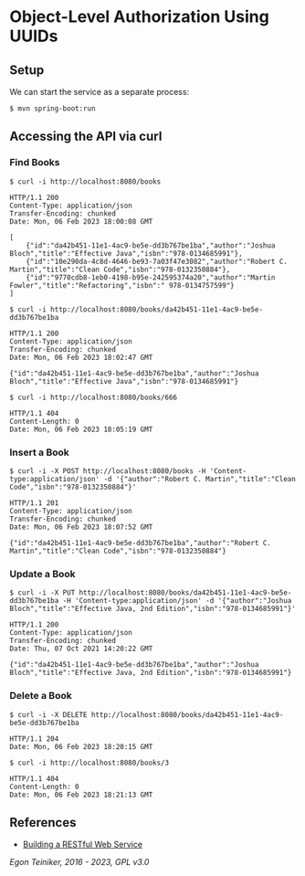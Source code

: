 # Object-Level Authorization Using UUIDs 

## Setup 

We can start the service as a separate process:
```
$ mvn spring-boot:run
```

## Accessing the API via curl

### Find Books

```
$ curl -i http://localhost:8080/books

HTTP/1.1 200 
Content-Type: application/json
Transfer-Encoding: chunked
Date: Mon, 06 Feb 2023 18:00:08 GMT

[
    {"id":"da42b451-11e1-4ac9-be5e-dd3b767be1ba","author":"Joshua Bloch","title":"Effective Java","isbn":"978-0134685991"},
    {"id":"10e290da-4c8d-4646-be93-7a03f47e3082","author":"Robert C. Martin","title":"Clean Code","isbn":"978-0132350884"},
    {"id":"9770cdb8-1eb0-4198-b95e-242595374a20","author":"Martin Fowler","title":"Refactoring","isbn":" 978-0134757599"}
]
```

```
$ curl -i http://localhost:8080/books/da42b451-11e1-4ac9-be5e-dd3b767be1ba

HTTP/1.1 200 
Content-Type: application/json
Transfer-Encoding: chunked
Date: Mon, 06 Feb 2023 18:02:47 GMT

{"id":"da42b451-11e1-4ac9-be5e-dd3b767be1ba","author":"Joshua Bloch","title":"Effective Java","isbn":"978-0134685991"}
```

```
$ curl -i http://localhost:8080/books/666

HTTP/1.1 404 
Content-Length: 0
Date: Mon, 06 Feb 2023 18:05:19 GMT
```

### Insert a Book
```
$ curl -i -X POST http://localhost:8080/books -H 'Content-type:application/json' -d '{"author":"Robert C. Martin","title":"Clean Code","isbn":"978-0132350884"}'

HTTP/1.1 201 
Content-Type: application/json
Transfer-Encoding: chunked
Date: Mon, 06 Feb 2023 18:07:52 GMT

{"id":"da42b451-11e1-4ac9-be5e-dd3b767be1ba","author":"Robert C. Martin","title":"Clean Code","isbn":"978-0132350884"}
```

### Update a Book
```
$ curl -i -X PUT http://localhost:8080/books/da42b451-11e1-4ac9-be5e-dd3b767be1ba -H 'Content-type:application/json' -d '{"author":"Joshua Bloch","title":"Effective Java, 2nd Edition","isbn":"978-0134685991"}'

HTTP/1.1 200
Content-Type: application/json
Transfer-Encoding: chunked
Date: Thu, 07 Oct 2021 14:20:22 GMT

{"id":"da42b451-11e1-4ac9-be5e-dd3b767be1ba","author":"Joshua Bloch","title":"Effective Java, 2nd Edition","isbn":"978-0134685991"}
```

### Delete a Book
```
$ curl -i -X DELETE http://localhost:8080/books/da42b451-11e1-4ac9-be5e-dd3b767be1ba

HTTP/1.1 204 
Date: Mon, 06 Feb 2023 18:20:15 GMT
```

```
$ curl -i http://localhost:8080/books/3

HTTP/1.1 404 
Content-Length: 0
Date: Mon, 06 Feb 2023 18:21:13 GMT
```

## References
* [Building a RESTful Web Service](https://spring.io/guides/gs/rest-service/)

*Egon Teiniker, 2016 - 2023, GPL v3.0*
